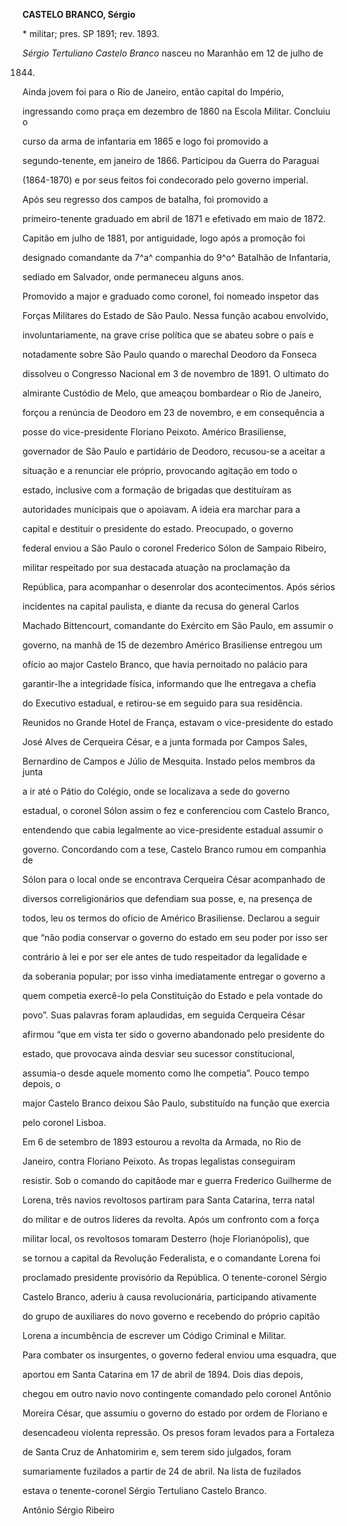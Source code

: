 **CASTELO BRANCO, Sérgio**



\* militar; pres. SP 1891; rev. 1893.



*Sérgio Tertuliano Castelo Branco* nasceu no Maranhão em 12 de julho de

1844.



Ainda jovem foi para o Rio de Janeiro, então capital do Império,

ingressando como praça em dezembro de 1860 na Escola Militar. Concluiu o

curso da arma de infantaria em 1865 e logo foi promovido a

segundo-tenente, em janeiro de 1866. Participou da Guerra do Paraguai

(1864-1870) e por seus feitos foi condecorado pelo governo imperial.

Após seu regresso dos campos de batalha, foi promovido a

primeiro-tenente graduado em abril de 1871 e efetivado em maio de 1872.

Capitão em julho de 1881, por antiguidade, logo após a promoção foi

designado comandante da 7^a^ companhia do 9^o^ Batalhão de Infantaria,

sediado em Salvador, onde permaneceu alguns anos.



Promovido a major e graduado como coronel, foi nomeado inspetor das

Forças Militares do Estado de São Paulo. Nessa função acabou envolvido,

involuntariamente, na grave crise política que se abateu sobre o país e

notadamente sobre São Paulo quando o marechal Deodoro da Fonseca

dissolveu o Congresso Nacional em 3 de novembro de 1891. O ultimato do

almirante Custódio de Melo, que ameaçou bombardear o Rio de Janeiro,

forçou a renúncia de Deodoro em 23 de novembro, e em consequência a

posse do vice-presidente Floriano Peixoto. Américo Brasiliense,

governador de São Paulo e partidário de Deodoro, recusou-se a aceitar a

situação e a renunciar ele próprio, provocando agitação em todo o

estado, inclusive com a formação de brigadas que destituíram as

autoridades municipais que o apoiavam. A ideia era marchar para a

capital e destituir o presidente do estado. Preocupado, o governo

federal enviou a São Paulo o coronel Frederico Sólon de Sampaio Ribeiro,

militar respeitado por sua destacada atuação na proclamação da

República, para acompanhar o desenrolar dos acontecimentos. Após sérios

incidentes na capital paulista, e diante da recusa do general Carlos

Machado Bittencourt, comandante do Exército em São Paulo, em assumir o

governo, na manhã de 15 de dezembro Américo Brasiliense entregou um

ofício ao major Castelo Branco, que havia pernoitado no palácio para

garantir-lhe a integridade física, informando que lhe entregava a chefia

do Executivo estadual, e retirou-se em seguido para sua residência.



Reunidos no Grande Hotel de França, estavam o vice-presidente do estado

José Alves de Cerqueira César, e a junta formada por Campos Sales,

Bernardino de Campos e Júlio de Mesquita. Instado pelos membros da junta

a ir até o Pátio do Colégio, onde se localizava a sede do governo

estadual, o coronel Sólon assim o fez e conferenciou com Castelo Branco,

entendendo que cabia legalmente ao vice-presidente estadual assumir o

governo. Concordando com a tese, Castelo Branco rumou em companhia de

Sólon para o local onde se encontrava Cerqueira César acompanhado de

diversos correligionários que defendiam sua posse, e, na presença de

todos, leu os termos do oficio de Américo Brasiliense. Declarou a seguir

que “não podia conservar o governo do estado em seu poder por isso ser

contrário à lei e por ser ele antes de tudo respeitador da legalidade e

da soberania popular; por isso vinha imediatamente entregar o governo a

quem competia exercê-lo pela Constituição do Estado e pela vontade do

povo”. Suas palavras foram aplaudidas, em seguida Cerqueira César

afirmou “que em vista ter sido o governo abandonado pelo presidente do

estado, que provocava ainda desviar seu sucessor constitucional,

assumia-o desde aquele momento como lhe competia”. Pouco tempo depois, o

major Castelo Branco deixou São Paulo, substituído na função que exercia

pelo coronel Lisboa.



Em 6 de setembro de 1893 estourou a revolta da Armada, no Rio de

Janeiro, contra Floriano Peixoto. As tropas legalistas conseguiram

resistir. Sob o comando do capitãode mar e guerra Frederico Guilherme de

Lorena, três navios revoltosos partiram para Santa Catarina, terra natal

do militar e de outros líderes da revolta. Após um confronto com a força

militar local, os revoltosos tomaram Desterro (hoje Florianópolis), que

se tornou a capital da Revolução Federalista, e o comandante Lorena foi

proclamado presidente provisório da República. O tenente-coronel Sérgio

Castelo Branco, aderiu à causa revolucionária, participando ativamente

do grupo de auxiliares do novo governo e recebendo do próprio capitão

Lorena a incumbência de escrever um Código Criminal e Militar.



Para combater os insurgentes, o governo federal enviou uma esquadra, que

aportou em Santa Catarina em 17 de abril de 1894. Dois dias depois,

chegou em outro navio novo contingente comandado pelo coronel Antônio

Moreira César, que assumiu o governo do estado por ordem de Floriano e

desencadeou violenta repressão. Os presos foram levados para a Fortaleza

de Santa Cruz de Anhatomirim e, sem terem sido julgados, foram

sumariamente fuzilados a partir de 24 de abril. Na lista de fuzilados

estava o tenente-coronel Sérgio Tertuliano Castelo Branco.



Antônio Sérgio Ribeiro



